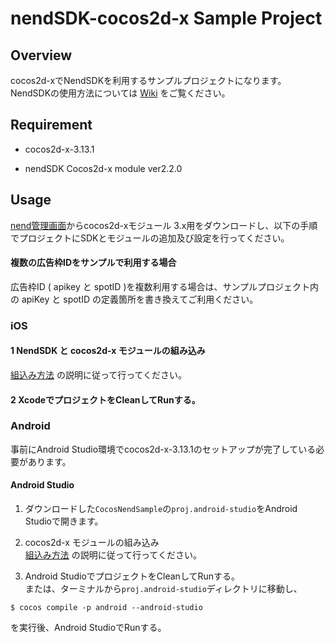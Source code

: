nendSDK-cocos2d-x Sample Project
==================
## Overview
cocos2d-xでNendSDKを利用するサンプルプロジェクトになります。  
NendSDKの使用方法については [Wiki](https://github.com/fan-ADN/nendSDK-cocos2d-x/wiki) をご覧ください。

## Requirement

* cocos2d-x-3.13.1

* nendSDK Cocos2d-x module ver2.2.0

## Usage
[nend管理画面](https://www.nend.net/admin/login)からcocos2d-xモジュール 3.x用をダウンロードし、以下の手順でプロジェクトにSDKとモジュールの追加及び設定を行ってください。  

#### 複数の広告枠IDをサンプルで利用する場合
広告枠ID ( apikey と spotID )を複数利用する場合は、サンプルプロジェクト内の apiKey と spotID の定義箇所を書き換えてご利用ください。

### iOS  

#### 1 NendSDK と cocos2d-x モジュールの組み込み
[組込み方法](https://github.com/fan-ADN/nendSDK-cocos2d-x/wiki/組込み方法) の説明に従って行ってください。


#### 2 XcodeでプロジェクトをCleanしてRunする。

### Android  

事前にAndroid Studio環境でcocos2d-x-3.13.1のセットアップが完了している必要があります。

#### Android Studio

1. ダウンロードした`CocosNendSample`の`proj.android-studio`をAndroid Studioで開きます。

2. cocos2d-x モジュールの組み込み  
[組込み方法](https://github.com/fan-ADN/nendSDK-cocos2d-x/wiki/組込み方法/) の説明に従って行ってください。

2. Android StudioでプロジェクトをCleanしてRunする。  
または、ターミナルから`proj.android-studio`ディレクトリに移動し、
```
$ cocos compile -p android --android-studio
```
を実行後、Android StudioでRunする。  
